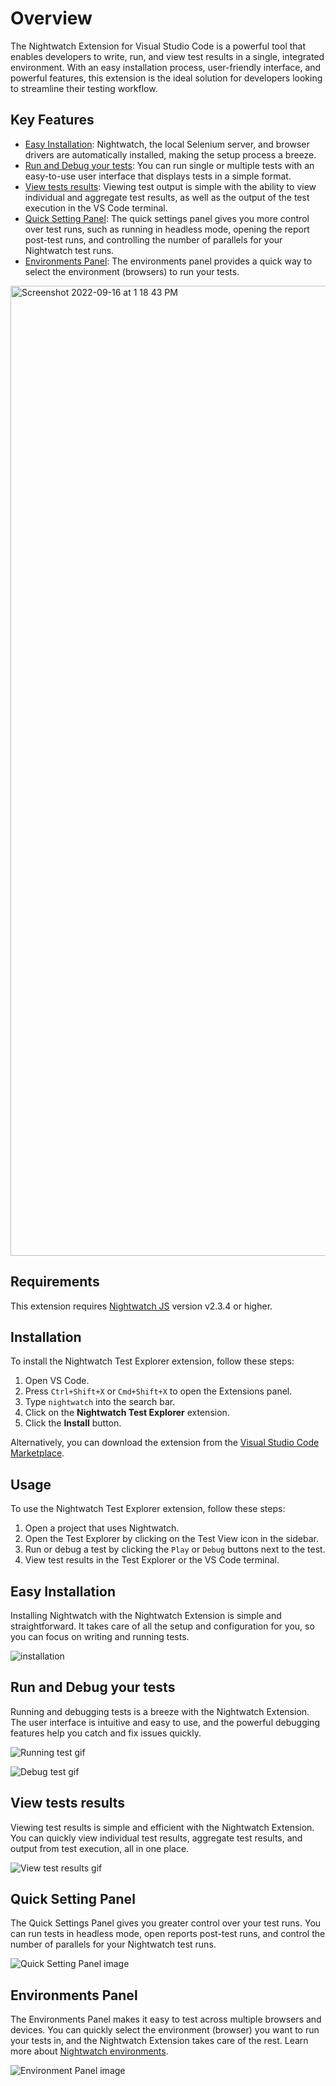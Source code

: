 # Overview

The Nightwatch Extension for Visual Studio Code is a powerful tool that enables developers to write, run, and view test results in a single, integrated environment. With an easy installation process, user-friendly interface, and powerful features, this extension is the ideal solution for developers looking to streamline their testing workflow.

## Key Features

- [Easy Installation](#easy-installation): Nightwatch, the local Selenium server, and browser drivers are automatically installed, making the setup process a breeze.
- [Run and Debug your tests](#run-and-debug-your-tests): You can run single or multiple tests with an easy-to-use user interface that displays tests in a simple format.
- [View tests results](#view-tests-results): Viewing test output is simple with the ability to view individual and aggregate test results, as well as the output of the test execution in the VS Code terminal.
- [Quick Setting Panel](#quick-setting-panel): The quick settings panel gives you more control over test runs, such as running in headless mode, opening the report post-test runs, and controlling the number of parallels for your Nightwatch test runs.
- [Environments Panel](#environments-panel): The environments panel provides a quick way to select the environment (browsers) to run your tests.


<img width="1552" alt="Screenshot 2022-09-16 at 1 18 43 PM" src="https://user-images.githubusercontent.com/8705386/224010663-65589144-6ac8-474c-81c7-60d66f78bd48.png">

## Requirements

This extension requires [Nightwatch JS][nightwatch] version v2.3.4 or higher.

## Installation

To install the Nightwatch Test Explorer extension, follow these steps:

1. Open VS Code.
2. Press `Ctrl+Shift+X` or `Cmd+Shift+X` to open the Extensions panel.
3. Type `nightwatch` into the search bar.
4. Click on the **Nightwatch Test Explorer** extension.
5. Click the **Install** button.

Alternatively, you can download the extension from the [Visual Studio Code Marketplace][vscode-marketplace-link].

## Usage

To use the Nightwatch Test Explorer extension, follow these steps:

1. Open a project that uses Nightwatch.
2. Open the Test Explorer by clicking on the Test View icon in the sidebar.
3. Run or debug a test by clicking the `Play` or `Debug` buttons next to the test.
4. View test results in the Test Explorer or the VS Code terminal.

## Easy Installation

Installing Nightwatch with the Nightwatch Extension is simple and straightforward. It takes care of all the setup and configuration for you, so you can focus on writing and running tests.

![installation](https://user-images.githubusercontent.com/8705386/190579688-0bb1b1fa-161e-4e10-a409-a18df2672f31.gif)

## Run and Debug your tests

Running and debugging tests is a breeze with the Nightwatch Extension. The user interface is intuitive and easy to use, and the powerful debugging features help you catch and fix issues quickly.

![Running test gif](https://user-images.githubusercontent.com/8705386/190579700-30e75b82-be29-4ba8-bdc6-2b669f7b8a8f.gif)


![Debug test gif](https://user-images.githubusercontent.com/8705386/190579636-5b68c60f-f2be-44ec-b4ab-2e6c13d5c748.gif)

## View tests results

Viewing test results is simple and efficient with the Nightwatch Extension. You can quickly view individual test results, aggregate test results, and output from test execution, all in one place.

![View test results gif](https://user-images.githubusercontent.com/8705386/190579714-d1a88218-372e-49d7-a8af-8d615ed23379.gif)

## Quick Setting Panel

The Quick Settings Panel gives you greater control over your test runs. You can run tests in headless mode, open reports post-test runs, and control the number of parallels for your Nightwatch test runs.

![Quick Setting Panel image](https://user-images.githubusercontent.com/8705386/223973479-bffce5e3-9dff-483e-8cbe-ec488ec9bf4a.png)

## Environments Panel

The Environments Panel makes it easy to test across multiple browsers and devices. You can quickly select the environment (browser) you want to run your tests in, and the Nightwatch Extension takes care of the rest. Learn more about [Nightwatch environments][nightwatch-environments].

![Environment Panel image](https://user-images.githubusercontent.com/8705386/223973930-911a2da0-dc4f-46d5-81eb-1606e622add2.png)

[nightwatch]: https://nightwatchjs.org/
[nightwatch-environments]: https://nightwatchjs.org/guide/concepts/test-environments.html
[vscode-marketplace-link]: https://marketplace.visualstudio.com/items?itemName=browserstackcom.nightwatch
